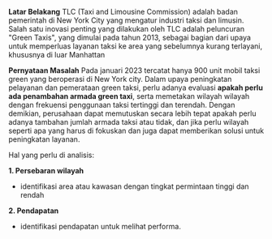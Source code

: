 **Latar Belakang**
TLC (Taxi and Limousine Commission) adalah badan pemerintah di New York City yang mengatur industri taksi dan limusin. Salah satu inovasi penting yang dilakukan oleh TLC adalah peluncuran "Green Taxis", yang dimulai pada tahun 2013, sebagai bagian dari upaya untuk memperluas layanan taksi ke area yang sebelumnya kurang terlayani, khususnya di luar Manhattan


**Pernyataan Masalah**
Pada januari 2023 tercatat hanya 900 unit mobil taksi green yang beroperasi di New York city. Dalam upaya peningkatan pelayanan dan pemerataan green taksi, perlu adanya evaluasi **apakah perlu ada penambahan armada green taxi**, serta memetakan wilayah wilayah dengan frekuensi penggunaan taksi tertinggi dan terendah. Dengan demikian, perusahaan dapat memutuskan secara lebih tepat apakah perlu adanya tambahan jumlah armada taksi atau tidak, dan jika perlu wilayah seperti apa yang harus di fokuskan dan juga dapat memberikan solusi untuk peningkatan layanan.

Hal yang perlu di analisis:

**1. Persebaran wilayah**
- identifikasi area atau kawasan dengan tingkat permintaan tinggi dan rendah

**2. Pendapatan**
- identifikasi pendapatan untuk melihat performa.

